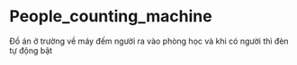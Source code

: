 # People_counting_machine
Đồ án ở trường về máy đếm người ra vào phòng học và khi có người thì đèn tự động bật
